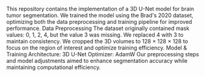 
This repository contains the implementation of a 3D U-Net model for brain tumor segmentation. We trained the model using the Brad's 2020 dataset, optimizing both the data preprocessing and training pipeline for improved performance.
Data Preprocessing
The dataset originally contained mask values: 0, 1, 2, 4, but the value 3 was missing. We replaced 4 with 3 to maintain consistency.
We cropped the 3D volumes to 128 × 128 × 128 to focus on the region of interest and optimize training efficiency.
Model & Training
Architecture: 3D U-Net
Optimizer: AdamW
Our preprocessing steps and model adjustments aimed to enhance segmentation accuracy while maintaining computational efficiency.
